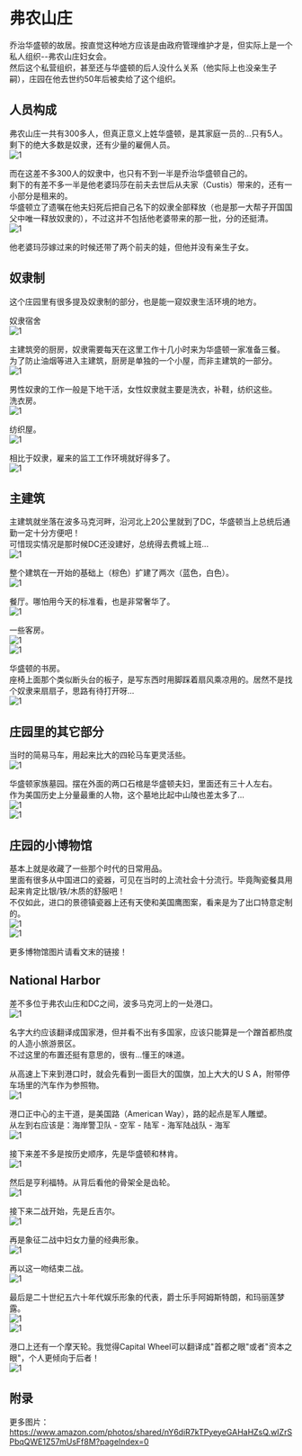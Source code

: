 # 弗农山庄
乔治华盛顿的故居。按直觉这种地方应该是由政府管理维护才是，但实际上是一个私人组织--弗农山庄妇女会。  
然后这个私营组织，甚至还与华盛顿的后人没什么关系（他实际上也没亲生子嗣），庄园在他去世约50年后被卖给了这个组织。  

## 人员构成
弗农山庄一共有300多人，但真正意义上姓华盛顿，是其家庭一员的...只有5人。  
剩下的绝大多数是奴隶，还有少量的雇佣人员。  
![1](https://thumbnails-photos.amazon.com/v1/thumbnail/Jdu089mKQW-EJqMmSoJ8Zw?viewBox=1280%2C960&ownerId=A199H2MSIUK7DB&groupShareToken=nY6diR7kTPyeyeGAHaHZsQ.wIZrSPbqQWE1Z57mUsFf8M)

而在这差不多300人的奴隶中，也只有不到一半是乔治华盛顿自己的。  
剩下的有差不多一半是他老婆玛莎在前夫去世后从夫家（Custis）带来的，还有一小部分是租来的。  
华盛顿立了遗嘱在他夫妇死后把自己名下的奴隶全部释放（也是那一大帮子开国国父中唯一释放奴隶的），不过这并不包括他老婆带来的那一批，分的还挺清。  
![1](https://thumbnails-photos.amazon.com/v1/thumbnail/-0AbOlbJQJWkGGtEffGsAA?viewBox=1280%2C960&ownerId=A199H2MSIUK7DB&groupShareToken=nY6diR7kTPyeyeGAHaHZsQ.wIZrSPbqQWE1Z57mUsFf8M)

他老婆玛莎嫁过来的时候还带了两个前夫的娃，但他并没有亲生子女。

## 奴隶制
这个庄园里有很多提及奴隶制的部分，也是能一窥奴隶生活环境的地方。

奴隶宿舍  
![1](https://thumbnails-photos.amazon.com/v1/thumbnail/Uy6LuDtESkSUYtOyNk7EfA?viewBox=1280%2C414&ownerId=A199H2MSIUK7DB&groupShareToken=nY6diR7kTPyeyeGAHaHZsQ.wIZrSPbqQWE1Z57mUsFf8M)

主建筑旁的厨房，奴隶需要每天在这里工作十几小时来为华盛顿一家准备三餐。  
为了防止油烟等进入主建筑，厨房是单独的一个小屋，而非主建筑的一部分。  
![1](https://thumbnails-photos.amazon.com/v1/thumbnail/Yf5CK-xfQs6XySCKseV7wA?viewBox=1280%2C943&ownerId=A199H2MSIUK7DB&groupShareToken=nY6diR7kTPyeyeGAHaHZsQ.wIZrSPbqQWE1Z57mUsFf8M)

男性奴隶的工作一般是下地干活，女性奴隶就主要是洗衣，补鞋，纺织这些。  
洗衣房。  
![1](https://thumbnails-photos.amazon.com/v1/thumbnail/9C-M-mdNRISXDmf1N56aEw?viewBox=1280%2C964&ownerId=A199H2MSIUK7DB&groupShareToken=nY6diR7kTPyeyeGAHaHZsQ.wIZrSPbqQWE1Z57mUsFf8M)

纺织屋。  
![1](https://thumbnails-photos.amazon.com/v1/thumbnail/Vz86MU6WRuKlsVmVn9yq_w?viewBox=1280%2C964&ownerId=A199H2MSIUK7DB&groupShareToken=nY6diR7kTPyeyeGAHaHZsQ.wIZrSPbqQWE1Z57mUsFf8M)

相比于奴隶，雇来的监工工作环境就好得多了。    
![1](https://thumbnails-photos.amazon.com/v1/thumbnail/_VQj1ucoRkCGA0Xx6CS4Rg?viewBox=1280%2C964&ownerId=A199H2MSIUK7DB&groupShareToken=nY6diR7kTPyeyeGAHaHZsQ.wIZrSPbqQWE1Z57mUsFf8M)

## 主建筑
主建筑就坐落在波多马克河畔，沿河北上20公里就到了DC，华盛顿当上总统后通勤一定十分方便吧！  
可惜现实情况是那时候DC还没建好，总统得去费城上班...  
![1](https://thumbnails-photos.amazon.com/v1/thumbnail/999Vpe6LQmKOptK0a-GsEQ?viewBox=1280%2C964&ownerId=A199H2MSIUK7DB&groupShareToken=nY6diR7kTPyeyeGAHaHZsQ.wIZrSPbqQWE1Z57mUsFf8M)

整个建筑在一开始的基础上（棕色）扩建了两次（蓝色，白色）。  
![1](https://thumbnails-photos.amazon.com/v1/thumbnail/X7mRhLQiQZu6Nti7AeKGuA?viewBox=1280%2C964&ownerId=A199H2MSIUK7DB&groupShareToken=nY6diR7kTPyeyeGAHaHZsQ.wIZrSPbqQWE1Z57mUsFf8M)

餐厅。哪怕用今天的标准看，也是非常奢华了。  
![1](https://thumbnails-photos.amazon.com/v1/thumbnail/272KVcr4SFq9SJ6gxw7mJQ?viewBox=1280%2C964&ownerId=A199H2MSIUK7DB&groupShareToken=nY6diR7kTPyeyeGAHaHZsQ.wIZrSPbqQWE1Z57mUsFf8M)

一些客房。  
![1](https://thumbnails-photos.amazon.com/v1/thumbnail/tqDMmXnmTtqmqXEAqz6tZA?viewBox=1280%2C960&ownerId=A199H2MSIUK7DB&groupShareToken=nY6diR7kTPyeyeGAHaHZsQ.wIZrSPbqQWE1Z57mUsFf8M)  
![1](https://thumbnails-photos.amazon.com/v1/thumbnail/8PCa_t5YSTenM4JdLm-uBA?viewBox=1280%2C964&ownerId=A199H2MSIUK7DB&groupShareToken=nY6diR7kTPyeyeGAHaHZsQ.wIZrSPbqQWE1Z57mUsFf8M)

华盛顿的书房。  
座椅上面那个类似断头台的板子，是写东西时用脚踩着扇风乘凉用的。居然不是找个奴隶来扇扇子，思路有待打开呀...  
![1](https://thumbnails-photos.amazon.com/v1/thumbnail/rVJwAcFLQ2ONJL0hBqV8QQ?viewBox=1280%2C964&ownerId=A199H2MSIUK7DB&groupShareToken=nY6diR7kTPyeyeGAHaHZsQ.wIZrSPbqQWE1Z57mUsFf8M)

## 庄园里的其它部分
当时的简易马车，用起来比大的四轮马车更灵活些。  
![1](https://thumbnails-photos.amazon.com/v1/thumbnail/nlVdlssVRGmYQxa2idmxsA?viewBox=1280%2C964&ownerId=A199H2MSIUK7DB&groupShareToken=nY6diR7kTPyeyeGAHaHZsQ.wIZrSPbqQWE1Z57mUsFf8M)

华盛顿家族墓园。摆在外面的两口石棺是华盛顿夫妇，里面还有三十人左右。  
作为美国历史上分量最重的人物，这个墓地比起中山陵也差太多了...  
![1](https://thumbnails-photos.amazon.com/v1/thumbnail/TVvpWjQIQvmPX93jffrFnQ?viewBox=1280%2C964&ownerId=A199H2MSIUK7DB&groupShareToken=nY6diR7kTPyeyeGAHaHZsQ.wIZrSPbqQWE1Z57mUsFf8M)  
![1](https://thumbnails-photos.amazon.com/v1/thumbnail/FI5JogMJS0eGGVrpa8A3mw?viewBox=1280%2C964&ownerId=A199H2MSIUK7DB&groupShareToken=nY6diR7kTPyeyeGAHaHZsQ.wIZrSPbqQWE1Z57mUsFf8M)

## 庄园的小博物馆
基本上就是收藏了一些那个时代的日常用品。  
里面有很多从中国进口的瓷器，可见在当时的上流社会十分流行。毕竟陶瓷餐具用起来肯定比银/铁/木质的舒服吧！  
不仅如此，进口的景德镇瓷器上还有天使和美国鹰图案，看来是为了出口特意定制的。  
![1](https://thumbnails-photos.amazon.com/v1/thumbnail/G7fMUd7YSjyhciy2w_fvvQ?viewBox=1280%2C964&ownerId=A199H2MSIUK7DB&groupShareToken=nY6diR7kTPyeyeGAHaHZsQ.wIZrSPbqQWE1Z57mUsFf8M)  
![1](https://thumbnails-photos.amazon.com/v1/thumbnail/gXMrdNMnREm17rYTu4YsEQ?viewBox=1280%2C960&ownerId=A199H2MSIUK7DB&groupShareToken=nY6diR7kTPyeyeGAHaHZsQ.wIZrSPbqQWE1Z57mUsFf8M)

更多博物馆图片请看文末的链接！

## National Harbor
差不多位于弗农山庄和DC之间，波多马克河上的一处港口。  
![1](https://thumbnails-photos.amazon.com/v1/thumbnail/R2c7CWoaSFmTbOyhgYncDQ?viewBox=500%2C808&ownerId=A199H2MSIUK7DB&groupShareToken=nY6diR7kTPyeyeGAHaHZsQ.wIZrSPbqQWE1Z57mUsFf8M)

名字大约应该翻译成国家港，但并看不出有多国家，应该只能算是一个蹭首都热度的人造小旅游景区。  
不过这里的布置还挺有意思的，很有...懂王的味道。  

从高速上下来到港口时，就会先看到一面巨大的国旗，加上大大的U S A，附带停车场里的汽车作为参照物。  
![1](https://thumbnails-photos.amazon.com/v1/thumbnail/LRDnHDGcRIeyoxShGDwkow?viewBox=1280%2C964&ownerId=A199H2MSIUK7DB&groupShareToken=nY6diR7kTPyeyeGAHaHZsQ.wIZrSPbqQWE1Z57mUsFf8M)

港口正中心的主干道，是美国路（American Way），路的起点是军人雕塑。  
从左到右应该是：海岸警卫队 - 空军 - 陆军 - 海军陆战队 - 海军  
![1](https://thumbnails-photos.amazon.com/v1/thumbnail/b6VoEa3IRA6HVqXvtxSs1w?viewBox=1280%2C964&ownerId=A199H2MSIUK7DB&groupShareToken=nY6diR7kTPyeyeGAHaHZsQ.wIZrSPbqQWE1Z57mUsFf8M)

接下来差不多是按历史顺序，先是华盛顿和林肯。  
![1](https://thumbnails-photos.amazon.com/v1/thumbnail/wy450GxfRh2c8eNz56afuQ?viewBox=1280%2C964&ownerId=A199H2MSIUK7DB&groupShareToken=nY6diR7kTPyeyeGAHaHZsQ.wIZrSPbqQWE1Z57mUsFf8M)

然后是亨利福特。从背后看他的骨架全是齿轮。  
![1](https://thumbnails-photos.amazon.com/v1/thumbnail/sTfv_EZmRfKKsk6f51tzcA?viewBox=730%2C970&ownerId=A199H2MSIUK7DB&groupShareToken=nY6diR7kTPyeyeGAHaHZsQ.wIZrSPbqQWE1Z57mUsFf8M)

接下来二战开始，先是丘吉尔。  
![1](https://thumbnails-photos.amazon.com/v1/thumbnail/-uRZtSUBQ3SLhZRCvlW_wg?viewBox=730%2C970&ownerId=A199H2MSIUK7DB&groupShareToken=nY6diR7kTPyeyeGAHaHZsQ.wIZrSPbqQWE1Z57mUsFf8M)

再是象征二战中妇女力量的经典形象。  
![1](https://thumbnails-photos.amazon.com/v1/thumbnail/aEHEyNJzQO20Ww0HynPLJw?viewBox=730%2C970&ownerId=A199H2MSIUK7DB&groupShareToken=nY6diR7kTPyeyeGAHaHZsQ.wIZrSPbqQWE1Z57mUsFf8M)

再以这一吻结束二战。  
![1](https://thumbnails-photos.amazon.com/v1/thumbnail/2ATphGIOQF2EDZythwk1TQ?viewBox=730%2C970&ownerId=A199H2MSIUK7DB&groupShareToken=nY6diR7kTPyeyeGAHaHZsQ.wIZrSPbqQWE1Z57mUsFf8M)

最后是二十世纪五六十年代娱乐形象的代表，爵士乐手阿姆斯特朗，和玛丽莲梦露。  
![1](https://thumbnails-photos.amazon.com/v1/thumbnail/gnlEHpdnRMeYbiKlGrDPdA?viewBox=730%2C970&ownerId=A199H2MSIUK7DB&groupShareToken=nY6diR7kTPyeyeGAHaHZsQ.wIZrSPbqQWE1Z57mUsFf8M)  
![1](https://thumbnails-photos.amazon.com/v1/thumbnail/C0fEP6OWRWGmAFHyUKDHzQ?viewBox=730%2C970&ownerId=A199H2MSIUK7DB&groupShareToken=nY6diR7kTPyeyeGAHaHZsQ.wIZrSPbqQWE1Z57mUsFf8M)

港口上还有一个摩天轮。我觉得Capital Wheel可以翻译成"首都之眼"或者"资本之眼"，个人更倾向于后者！  
![1](https://thumbnails-photos.amazon.com/v1/thumbnail/ANjnzQSyTs6kdkODzLzodw?viewBox=730%2C970&ownerId=A199H2MSIUK7DB&groupShareToken=nY6diR7kTPyeyeGAHaHZsQ.wIZrSPbqQWE1Z57mUsFf8M)

## 附录
更多图片：https://www.amazon.com/photos/shared/nY6diR7kTPyeyeGAHaHZsQ.wIZrSPbqQWE1Z57mUsFf8M?pageIndex=0